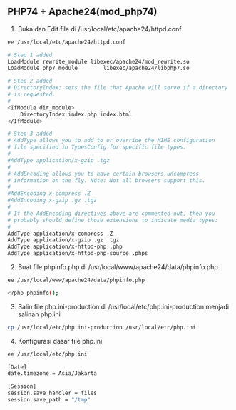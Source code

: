 ## PHP74 + Apache24(mod_php74)
1. Buka dan Edit file di /usr/local/etc/apache24/httpd.conf
  ```sh
  ee /usr/local/etc/apache24/httpd.conf
  ```

  ```sh
  # Step 1 added
  LoadModule rewrite_module libexec/apache24/mod_rewrite.so
  LoadModule php7_module        libexec/apache24/libphp7.so

  # Step 2 added
  # DirectoryIndex: sets the file that Apache will serve if a directory
  # is requested.
  #
  <IfModule dir_module>
      DirectoryIndex index.php index.html
  </IfModule>

  # Step 3 added
  # AddType allows you to add to or override the MIME configuration
  # file specified in TypesConfig for specific file types.
  #
  #AddType application/x-gzip .tgz
  #
  # AddEncoding allows you to have certain browsers uncompress
  # information on the fly. Note: Not all browsers support this.
  #
  #AddEncoding x-compress .Z
  #AddEncoding x-gzip .gz .tgz
  #
  # If the AddEncoding directives above are commented-out, then you
  # probably should define those extensions to indicate media types:
  #
  AddType application/x-compress .Z
  AddType application/x-gzip .gz .tgz
  AddType application/x-httpd-php .php
  AddType application/x-httpd-php-source .phps
  ```
2. Buat file phpinfo.php di /usr/local/www/apache24/data/phpinfo.php
```sh
ee /usr/local/www/apache24/data/phpinfo.php
```
```sh
<?php phpinfo();
```
3. Salin file php.ini-production di /usr/local/etc/php.ini-production menjadi salinan php.ini
```sh
cp /usr/local/etc/php.ini-production /usr/local/etc/php.ini
```
4. Konfigurasi dasar file php.ini
```sh
ee /usr/local/etc/php.ini
```

```sh
[Date]
date.timezone = Asia/Jakarta

[Session]
session.save_handler = files
session.save_path = "/tmp"
```
